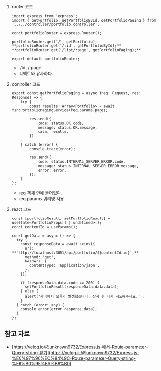 1. router 코드
    
    ```tsx
    import express from 'express';
    import { getPortfolio, getPortfolioById, getPortfolioPaging } from '../../controller/portfolio.controller';
    
    const portfolioRouter = express.Router();
    
    portfolioRouter.get('/', getPortfolio);
    **portfolioRouter.get('/:id', getPortfolioById);**
    **portfolioRouter.get('/list/:page', getPortfolioPaging);**
    
    export default portfolioRouter;
    ```
    
    - :/id, /:page
    - 리액트와 유사하다.
2. controller 코드
    
    ```tsx
    export const getPortfolioPaging = async (req: Request, res: Response) => {
        try {
            const results: Array<Portfolio> = await findPortfolioPagingService(req.params.page);
    
            res.send({
                code: status.OK.code,
                message: status.OK.message,
                data: results,
            })
    
        } catch (error) {
            console.trace(error);
            
            res.send({
                code: status.INTERNAL_SERVER_ERROR.code,
                message: status.INTERNAL_SERVER_ERROR.message,
                error: error,
            });
        }
    };
    ```
    
    - req 객체 안에 들어있다.
    - req.params.쿼리명 사용
3. react 코드
    
    ```tsx
    const [portfolioResult, setPortfolioResult] = useState<PortfolioProps[] | undefined>();
    const contentId = useParams();
    
    const getData = async () => {
      try {
        const responseData = await axios({
          url: **`http://localhost:3001/api/portfolio/${contentId.id}`,**
          method: 'get',
          headers: {
            contentType: 'application/json',
          },
        });
    
        if (responseData.data.code == 200) {
          setPortfolioResult(responseData.data.data);
        } else {
          alert('서버에서 오류가 발생했습니다. 잠시 후 다시 시도해주세요.');
        }
      } catch (error: any) {
        console.error(error.response.data);
      }
    };
    ```
    

## 참고 자료

- [https://velog.io/@unknown9732/Express.js-에서-Route-parameter-Query-string-받기](https://velog.io/@unknown9732/Express.js-%EC%97%90%EC%84%9C-Route-parameter-Query-string-%EB%B0%9B%EA%B8%B0)